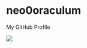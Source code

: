 # neo0oraculum
My GitHub Profile

 <img src="https://capsule-render.vercel.app/api?text=Welcome Everyone!🕹️&animation=fadeIn&type=waving&color=gradient&height=100"/>
</p>
